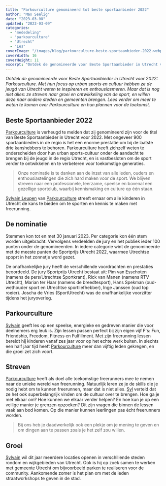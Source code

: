 ```yaml
---
title: "Parkourculture genomineerd tot beste sportaanbieder 2022"
author: "Max Seelig"
date: "2023-03-08"
updated: "2023-03-09"
categories: 
  - "mededeling"
  - "parkourculture"
  - "Utrecht"
  - "Les"
coverImage: "/images/blog/parkourculture-beste-sportaanbieder-2022.webp"
coverWidth: 16
coverHeight: 11
excerpt: "Ontdek de genomineerde voor Beste Sportaanbieder in Utrecht voor 2022: Parkourculture. Met hun focus op urban sports en cultuur hebben ze de jeugd van Utrecht weten te inspireren en enthousiasmeren. Maar dat is nog niet alles: ze streven naar groei en ontwikkeling van de sport, en willen deze naar andere steden en gemeenten brengen. Lees verder om meer te weten te komen over Parkourculture en hun plannen voor de toekomst."
---
```


*Ontdek de genomineerde voor Beste Sportaanbieder in Utrecht voor 2022: Parkourculture. Met hun focus op urban sports en cultuur hebben ze de jeugd van Utrecht weten te inspireren en enthousiasmeren. Maar dat is nog niet alles: ze streven naar groei en ontwikkeling van de sport, en willen deze naar andere steden en gemeenten brengen. Lees verder om meer te weten te komen over Parkourculture en hun plannen voor de toekomst.*

## Beste Sportaanbieder 2022

<a href="https://parkourculture.nl/" target="_blank" rel="nofollow">Parkourculture</a> is verheugd te melden dat zij genomineerd zijn voor de titel van Beste Sportaanbieder in Utrecht voor 2022. Met ongeveer 900 sportaanbieders in de regio is het een enorme prestatie om bij de laatste drie kanshebbers te behoren. Parkourculture heeft zichzelf weten te onderscheiden door hun urban sports-cultuur onder de aandacht te brengen bij de jeugd in de regio Utrecht, en is vastbesloten om de sport verder te ontwikkelen en te verbeteren voor toekomstige generaties.

> Onze nominatie is te danken aan de inzet van alle leden, ouders en enthousiastelingen die zich hard maken voor de sport. We blijven streven naar een professionele, leerzame, speelse en bovenal een gezellige sportclub, waarbij kennismaking en culture op één staan.

<a href="https://www.instagram.com/sylvain_leupen/" target="_blank" rel="nofollow">Sylvain Leupen</a> van <a href="https://parkourculture.nl/" target="_blank" rel="nofollow">Parkourculture</a> streeft ernaar om alle kinderen in Utrecht de kans te bieden om te sporten en kennis te maken met freerunning.

## De nominatie
Stemmen kon tot en met 30 januari 2023. Per categorie kon één stem worden uitgebracht. Vervolgens verdeelden de jury en het publiek ieder 100 punten onder de genomineerden. In iedere categorie wint de genomineerde met de meeste punten de Sportprijs Utrecht 2022, waarmee Utrechtse spoprt in het zonnetje word gezet. 

De onafhankelijke jury heeft de verschillende voordrachten en prestaties beoordeeld. De jury Sportprijs Utrecht bestaat uit: Pim van Esschoten (namens de pers/Utrechtse Sportkrant), Rick van Manen  (namens RTV Utrecht), Marian ter Haar (namens de breedtesport), Hans Spekman (oud-wethouder sport en Utrechtse sportliefhebber), Inge Janssen (oud top roeier). Joscha de Vries (SportUtrecht) was de onafhankelijke voorzitter tijdens het juryoverleg.

## Parkourculture
<a href="https://www.instagram.com/sylvain_leupen/" target="_blank" rel="nofollow">Sylvain</a> geeft les op een speelse, energieke en gedreven manier die voor deelnemers erg leuk is. Zijn lessen passen perfect bij zijn eigen vijf F's: Fun, Friendship, Freedom, Fitness en Fulfillment. Met zijn freerunning lessen bereidt hij kinderen vanaf zes jaar voor op het echte werk buiten. 
In slechts een half jaar tijd heeft <a href="https://parkourculture.nl/" target="_blank" rel="nofollow">Parkourculture</a> meer dan vijftig leden gekregen, en die groei zet zich voort. 

## Streven
<a href="https://parkourculture.nl/" target="_blank" rel="nofollow">Parkourculture</a> heeft als doel alle toekomstige freerunners mee te nemen naar de unieke wereld van freerunning. Natuurlijk leren ze je de skills die je nodig hebt om te kunnen freerunnen, maar dat is niet alles. <a href="https://www.instagram.com/sylvain_leupen/" target="_blank" rel="nofollow">Syl</a> verteld dat ze het ook superbelangrijk vinden om de cultuur over te brengen. 
Hoe ga je met elkaar om? Hoe kunnen we elkaar verder helpen? En hoe kun je op een veilige manier je grenzen opzoeken? Dit zijn vragen die binnen de lessen vaak aan bod komen. Op die manier kunnen leerlingen pas écht freerunners worden.
> Bij ons heb je daadwerkelijk ook een plekje om je mening te geven en om dingen aan te passen zoals je het zelf zou willen.

## Groei
<a href="https://www.instagram.com/sylvain_leupen/" target="_blank" rel="nofollow">Sylvain</a> wil dit jaar meerdere locaties openen in verschillende steden rondom en wijkgebieden van Utrecht. Ook is hij op zoek samen te werken met gemeente Utrecht om bijvoorbeeld parken te realiseren voor de community. Aankomende zomer is het plan om met de leden straatworkshops te geven in de stad.